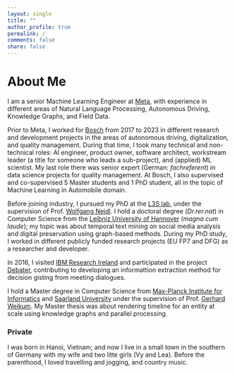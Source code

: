 ```yaml
---
layout: single
title: ""
author_profile: true
permalink: /
comments: false
share: false
---
```


# About Me
I am a senior Machine Learning Engineer at [Meta](https://www.meta.com/), with experience in different areas of Natural Language Processing, Autonomous Driving, Knowledge Graphs, and Field Data. 

Prior to Meta, I worked for [Bosch](https://www.bosch.com/) from 2017 to 2023 in different research and development projects in the areas of autonomous driving, digitalization, and quality management. During that time, I took many technical and non-technical roles: AI engineer, product owner, software architect, workstream leader (a title for someone who leads a sub-project), and (applied) ML scientist. My last role there was senior expert (German: _fachreferent_) in data science projects for quality management. At Bosch, I also supervised and co-supervised 5 Master students and 1 PhD student, all in the topic of Machine Learning in Automobile domain. 

Before joining industry, I pursued my PhD at the [L3S lab](https://www.l3s.de/de), under the supervision of Prof. [Wolfgang Nejdl](https://www.kbs.uni-hannover.de/~nejdl/). I hold a doctoral degree (_Dr.rer.nat_) in Computer Science from the [Leibniz University of Hannover](https://www.uni-hannover.de/de/) (_magna cum laude_); my topic was about temporal text mining on social media analysis and digital preservation using graph-based methods. During my PhD study, I worked in different publicly funded research projects (EU FP7 and DFG) as a researcher and developer. 

In 2016, I visited [IBM Research Ireland](https://research.ibm.com/labs/ireland) and participated in the project [Debater](https://research.ibm.com/interactive/project-debater/), contributing to developing an informattion extraction method for decision gisting from meeting dialogues.

I hold a Master degree in Computer Science from [Max-Planck Institute for Informatics](https://www.mpi-inf.mpg.de/home/) and [Saarland University](https://www.uni-saarland.de) under the supervision of Prof. [Gerhard Weikum](https://people.mpi-inf.mpg.de/%7Eweikum/). My Master thesis was about rendering timeline for an entity at scale using knowledge graphs and parallel processing.

### Private

I was born in Hanoi, Vietnam; and now I live in a small town in the southern of Germany with my wife and two litte girls (Vy and Lea). Before the parenthood, I loved travelling and jogging, and country music.

